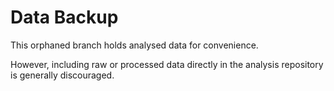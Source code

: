 # Data Backup

This orphaned branch holds analysed data for convenience.

However, including raw or processed data directly in the analysis repository is generally discouraged.
